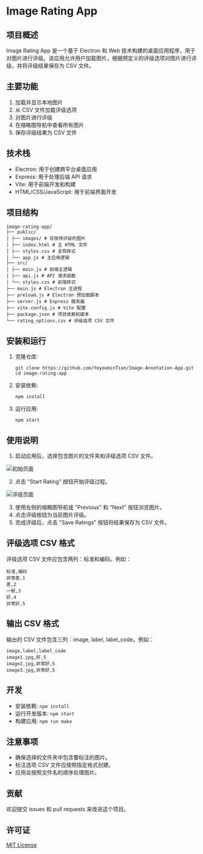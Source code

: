 # Image Rating App

## 项目概述

Image Rating App 是一个基于 Electron 和 Web 技术构建的桌面应用程序，用于对图片进行评级。该应用允许用户加载图片，根据预定义的评级选项对图片进行评级，并将评级结果保存为 CSV 文件。

## 主要功能

1. 加载并显示本地图片
2. 从 CSV 文件加载评级选项
3. 对图片进行评级
4. 在缩略图导航中查看所有图片
5. 保存评级结果为 CSV 文件

## 技术栈

- Electron: 用于创建跨平台桌面应用
- Express: 用于处理后端 API 请求
- Vite: 用于前端开发和构建
- HTML/CSS/JavaScript: 用于前端界面开发

## 项目结构
```
image-rating-app/
├── public/
│ ├── images/ # 存放待评级的图片
│ ├── index.html # 主 HTML 文件
│ ├── styles.css # 全局样式
│ └── app.js # 主应用逻辑
├── src/
│ ├── main.js # 前端主逻辑
│ ├── api.js # API 请求函数
│ └── styles.css # 前端样式
├── main.js # Electron 主进程
├── preload.js # Electron 预加载脚本
├── server.js # Express 服务器
├── vite.config.js # Vite 配置
├── package.json # 项目依赖和脚本
└── rating_options.csv # 评级选项 CSV 文件
```

## 安装和运行

1. 克隆仓库:
   ```
   git clone https://github.com/YeyouminTian/Image-Annotation-App.git
   cd image-rating-app
   ```

2. 安装依赖:
   ```
   npm install
   ```

3. 运行应用:
   ```
   npm start
   ```

## 使用说明

1. 启动应用后，选择包含图片的文件夹和评级选项 CSV 文件。

![初始页面](https://md-1306736402.cos.ap-nanjing.myqcloud.com/OBLifeOS/202410102225131.png)

2. 点击 "Start Rating" 按钮开始评级过程。

![评级页面](https://md-1306736402.cos.ap-nanjing.myqcloud.com/OBLifeOS/202410102226383.png)

3. 使用左侧的缩略图导航或 "Previous" 和 "Next" 按钮浏览图片。
4. 点击评级按钮为当前图片评级。
5. 完成评级后，点击 "Save Ratings" 按钮将结果保存为 CSV 文件。

## 评级选项 CSV 格式

评级选项 CSV 文件应包含两列：标准和编码。例如：
```
标准,编码
非常差,1
差,2
一般,3
好,4
非常好,5
```
## 输出 CSV 格式

输出的 CSV 文件包含三列：image, label, label_code。例如：
```
image,label,label_code
image1.jpg,好,5
image2.jpg,非常好,5
image3.jpg,非常好,5
```

## 开发

- 安装依赖: `npm install`
- 运行开发版本: `npm start`
- 构建应用: `npm run make`

## 注意事项

- 确保选择的文件夹中包含要标注的图片。
- 标注选项 CSV 文件应按照指定格式创建。
- 应用会按照文件名的顺序处理图片。

## 贡献

欢迎提交 issues 和 pull requests 来改进这个项目。

## 许可证

[MIT License](LICENSE)